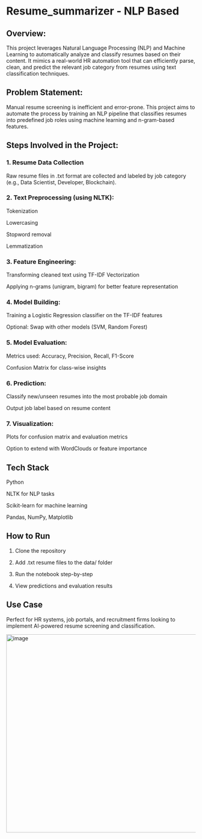 # Resume_summarizer - NLP Based


## Overview:
This project leverages Natural Language Processing (NLP) and Machine Learning to automatically analyze and classify resumes based on their content. It mimics a real-world HR automation tool that can efficiently parse, clean, and predict the relevant job category from resumes using text classification techniques.

## Problem Statement:
Manual resume screening is inefficient and error-prone. This project aims to automate the process by training an NLP pipeline that classifies resumes into predefined job roles using machine learning and n-gram-based features.

## Steps Involved in the Project:

### 1. Resume Data Collection

Raw resume files in .txt format are collected and labeled by job category (e.g., Data Scientist, Developer, Blockchain).

### 2. Text Preprocessing (using NLTK):

Tokenization

Lowercasing

Stopword removal

Lemmatization

### 3. Feature Engineering:

Transforming cleaned text using TF-IDF Vectorization

Applying n-grams (unigram, bigram) for better feature representation

### 4. Model Building:

Training a Logistic Regression classifier on the TF-IDF features

Optional: Swap with other models (SVM, Random Forest)

### 5. Model Evaluation:

Metrics used: Accuracy, Precision, Recall, F1-Score

Confusion Matrix for class-wise insights

### 6. Prediction:

Classify new/unseen resumes into the most probable job domain

Output job label based on resume content

### 7. Visualization:

Plots for confusion matrix and evaluation metrics

Option to extend with WordClouds or feature importance

##  Tech Stack

Python

NLTK for NLP tasks

Scikit-learn for machine learning

Pandas, NumPy, Matplotlib

## How to Run

1. Clone the repository

2. Add .txt resume files to the data/ folder

3. Run the notebook step-by-step

4. View predictions and evaluation results

## Use Case
Perfect for HR systems, job portals, and recruitment firms looking to implement AI-powered resume screening and classification.

<img width="1837" height="525" alt="image" src="https://github.com/user-attachments/assets/d74e3281-3994-470c-962a-09c1e6c13528" />
